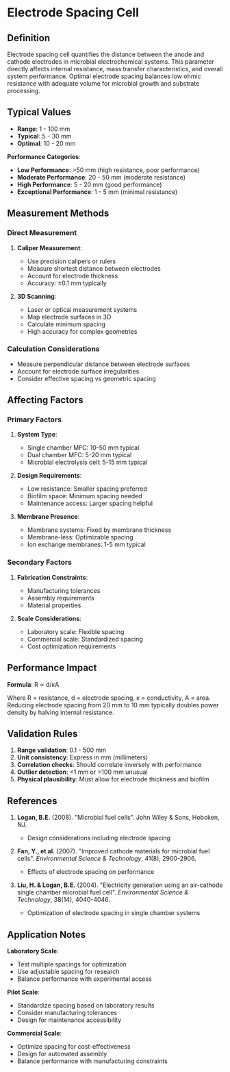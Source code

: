 <!--
Parameter ID: electrode_spacing_cell
Category: physical
Generated: 2025-01-16T11:30:00.000Z
-->

# Electrode Spacing Cell

## Definition

Electrode spacing cell quantifies the distance between the anode and cathode
electrodes in microbial electrochemical systems. This parameter directly affects
internal resistance, mass transfer characteristics, and overall system
performance. Optimal electrode spacing balances low ohmic resistance with
adequate volume for microbial growth and substrate processing.

## Typical Values

- **Range**: 1 - 100 mm
- **Typical**: 5 - 30 mm
- **Optimal**: 10 - 20 mm

**Performance Categories**:

- **Low Performance**: >50 mm (high resistance, poor performance)
- **Moderate Performance**: 20 - 50 mm (moderate resistance)
- **High Performance**: 5 - 20 mm (good performance)
- **Exceptional Performance**: 1 - 5 mm (minimal resistance)

## Measurement Methods

### Direct Measurement

1. **Caliper Measurement**:

   - Use precision calipers or rulers
   - Measure shortest distance between electrodes
   - Account for electrode thickness
   - Accuracy: ±0.1 mm typically

2. **3D Scanning**:
   - Laser or optical measurement systems
   - Map electrode surfaces in 3D
   - Calculate minimum spacing
   - High accuracy for complex geometries

### Calculation Considerations

- Measure perpendicular distance between electrode surfaces
- Account for electrode surface irregularities
- Consider effective spacing vs geometric spacing

## Affecting Factors

### Primary Factors

1. **System Type**:

   - Single chamber MFC: 10-50 mm typical
   - Dual chamber MFC: 5-20 mm typical
   - Microbial electrolysis cell: 5-15 mm typical

2. **Design Requirements**:

   - Low resistance: Smaller spacing preferred
   - Biofilm space: Minimum spacing needed
   - Maintenance access: Larger spacing helpful

3. **Membrane Presence**:
   - Membrane systems: Fixed by membrane thickness
   - Membrane-less: Optimizable spacing
   - Ion exchange membranes: 1-5 mm typical

### Secondary Factors

1. **Fabrication Constraints**:

   - Manufacturing tolerances
   - Assembly requirements
   - Material properties

2. **Scale Considerations**:
   - Laboratory scale: Flexible spacing
   - Commercial scale: Standardized spacing
   - Cost optimization requirements

## Performance Impact

**Formula**: R ∝ d/κA

Where R = resistance, d = electrode spacing, κ = conductivity, A = area.
Reducing electrode spacing from 20 mm to 10 mm typically doubles power density
by halving internal resistance.

## Validation Rules

1. **Range validation**: 0.1 - 500 mm
2. **Unit consistency**: Express in mm (millimeters)
3. **Correlation checks**: Should correlate inversely with performance
4. **Outlier detection**: <1 mm or >100 mm unusual
5. **Physical plausibility**: Must allow for electrode thickness and biofilm

## References

1. **Logan, B.E.** (2008). "Microbial fuel cells". John Wiley & Sons, Hoboken,
   NJ.

   - Design considerations including electrode spacing

2. **Fan, Y., et al.** (2007). "Improved cathode materials for microbial fuel
   cells". _Environmental Science & Technology_, 41(8), 2900-2906.

   - Effects of electrode spacing on performance

3. **Liu, H. & Logan, B.E.** (2004). "Electricity generation using an
   air-cathode single chamber microbial fuel cell". _Environmental Science &
   Technology_, 38(14), 4040-4046.
   - Optimization of electrode spacing in single chamber systems

## Application Notes

**Laboratory Scale**:

- Test multiple spacings for optimization
- Use adjustable spacing for research
- Balance performance with experimental access

**Pilot Scale**:

- Standardize spacing based on laboratory results
- Consider manufacturing tolerances
- Design for maintenance accessibility

**Commercial Scale**:

- Optimize spacing for cost-effectiveness
- Design for automated assembly
- Balance performance with manufacturing constraints
